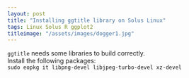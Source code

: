 ```yaml
---
layout: post
title: "Installing ggtitle library on Solus Linux"
tags: Linux Solus R ggplot2
titleimage: "/assets/images/dogger1.jpg"
---
```


`ggtitle` needs some libraries to build correctly.  
Install the following packages:  
`sudo eopkg it libpng-devel libjpeg-turbo-devel xz-devel`
